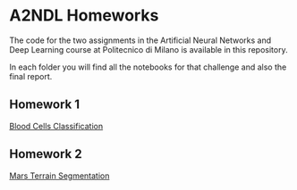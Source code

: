 # A2NDL Homeworks
The code for the two assignments in the Artificial Neural Networks and Deep Learning course at Politecnico di Milano is available in this repository.

In each folder you will find all the notebooks for that challenge and also the final report.

## Homework 1
[Blood Cells Classification](homework1)

## Homework 2
[Mars Terrain Segmentation](homework2)
